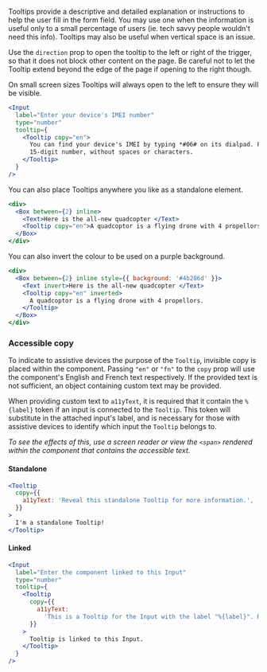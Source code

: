 Tooltips provide a descriptive and detailed explanation or instructions to help the user fill in the form field. You may
use one when the information is useful only to a small percentage of users (ie. tech savvy people wouldn't need this info).
Tooltips may also be useful when vertical space is an issue.

Use the `direction` prop to open the tooltip to the left or right of the trigger, so that it does not block other
content on the page. Be careful not to let the Tooltip extend beyond the edge of the page if opening to the right though.

On small screen sizes Tooltips will always open to the left to ensure they will be visible.

```jsx
<Input
  label="Enter your device's IMEI number"
  type="number"
  tooltip={
    <Tooltip copy="en">
      You can find your device's IMEI by typing *#06# on its dialpad. Please enter the complete
      15-digit number, without spaces or characters.
    </Tooltip>
  }
/>
```

You can also place Tooltips anywhere you like as a standalone element.

```jsx
<div>
  <Box between={2} inline>
    <Text>Here is the all-new quadcopter </Text>
    <Tooltip copy="en">A quadcoptor is a flying drone with 4 propellors.</Tooltip>
  </Box>
</div>
```

You can also invert the colour to be used on a purple background.

```jsx
<div>
  <Box between={2} inline style={{ background: '#4b286d' }}>
    <Text invert>Here is the all-new quadcopter </Text>
    <Tooltip copy="en" inverted>
      A quadcoptor is a flying drone with 4 propellors.
    </Tooltip>
  </Box>
</div>
```

### Accessible copy

To indicate to assistive devices the purpose of the `Tooltip`, invisible copy is placed within the component. Passing `"en"` or `"fn"` to the `copy` prop will use the component's English and French text respectively. If the provided text is not sufficient, an object containing custom text may be provided.

When providing custom text to `a11yText`, it is required that it contain the `%{label}` token if an input is connected to the `Tooltip`. This token will substitute in the attached input's label, and is necessary for those with assistive devices to identify which input the `Tooltip` belongs to.

_To see the effects of this, use a screen reader or view the `<span>` rendered within the component that contains the accessible text._

#### Standalone

```jsx
<Tooltip
  copy={{
    a11yText: 'Reveal this standalone Tooltip for more information.',
  }}
>
  I'm a standalone Tooltip!
</Tooltip>
```

#### Linked

```jsx
<Input
  label="Enter the component linked to this Input"
  type="number"
  tooltip={
    <Tooltip
      copy={{
        a11yText:
          'This is a Tooltip for the Input with the label "%{label}". Reveal to learn more.',
      }}
    >
      Tooltip is linked to this Input.
    </Tooltip>
  }
/>
```
